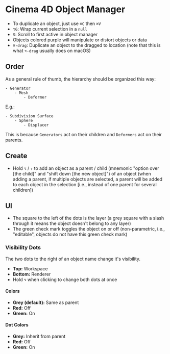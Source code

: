 # Cinema 4D Object Manager

- To duplicate an object, just use `⌘C` then `⌘V`
- `⌥G`: Wrap current selection in a `null`
- `S`: Scroll to first active in object manager
- Objects colored purple will manipulate or distort objects or data
- `⌘-drag`: Duplicate an object to the dragged to location (note that this is what `⌥-drag` usually does on macOS)

## Order

As a general rule of thumb, the hierarchy should be organized this way:

```
- Generator
    - Mesh
        - Deformer
```

E.g.:

```
- Subdivision Surface
    - Sphere
        - Displacer
```

This is because `Generators` act on their children and `Deformers` act on their parents.

## Create

- Hold `⌥` / `⇧` to add an object as a parent / child (mnemonic "option over [the child]" and "shift down [the new object]") of an object (when adding a parent, if multiple objects are selected, a parent will be added to each object in the selection [i.e., instead of one parent for several children])

## UI

- The square to the left of the dots is the layer (a grey square with a slash through it means the object doesn't belong to any layer)
- The green check mark toggles the object on or off (non-parametric, i.e., "editable", objects do not have this green check mark)

### Visibility Dots

The two dots to the right of an object name change it's visibility.

- **Top:** Workspace
- **Bottom:** Renderer
- Hold `⌥` when clicking to change both dots at once

#### Colors

- **Grey (default):** Same as parent
- **Red:** Off
- **Green:** On

#### Dot Colors

- **Grey:** Inherit from parent
- **Red:** Off
- **Green:** On
